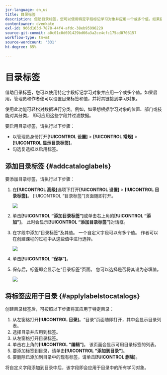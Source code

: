 ```yaml
---
jcr-language: en_us
title: 目录标签
description: 借助目录标签，您可以使用特定字段标记学习对象并应用一个或多个值。如果启用，管理员和作者便可以设置目录标签和值，并将其链接到学习对象。
contentowner: dvenkate
exl-id: 966d163d-7878-44f4-afdc-38eb95996229
source-git-commit: a0c01c0d691429bd66a3a2ce4cfc175ad0703157
workflow-type: tm+mt
source-wordcount: '331'
ht-degree: 85%

---
```


# 目录标签

借助目录标签，您可以使用特定字段标记学习对象并应用一个或多个值。如果启用，管理员和作者便可以设置目录标签和值，并将其链接到学习对象。

使用此功能可轻松对数据进行分类。例如，如果想根据学习对象的位置、部门或技能对其分类， 即可应用这些字段并过滤数据。

要启用目录标签，请执行以下步骤：

* 以管理员身份打开&#x200B;**[!UICONTROL 设置]** > **[!UICONTROL 常规]** > **[!UICONTROL 显示目录标签]**。
* 勾选复选框以启用标签。

## 添加目录标签 {#addcataloglabels}

要添加目录标签，请执行以下步骤：

1. 在&#x200B;**[!UICONTROL 高级]**&#x200B;选项下打开&#x200B;**[!UICONTROL 设置]** > **[!UICONTROL 目录标签]**。 [!UICONTROL “目录标签”]页面随即打开。

   ![](assets/catalog-labels-page.png)

1. 单击&#x200B;**[!UICONTROL “添加目录标签”]**&#x200B;或单击右上角的&#x200B;**[!UICONTROL “添加”]**。 此时会显示&#x200B;**[!UICONTROL “添加目录标签”]**&#x200B;对话框。
1. 在字段中添加“目录标签”及其值。 一个自定义字段可以有多个值。 作者可以在创建课程的过程中从这些值中进行选择。

   ![](assets/add-labels.png)

1. 单击&#x200B;**[!UICONTROL “保存”]**。
1. 保存后，标签即会显示在“目录标签”页面。 您可以选择是否将其设为必填值。

   ![](assets/catalog-label.png)

## 将标签应用于目录 {#applylabelstocatalogs}

创建目录标签后，可按照以下步骤将其应用于特定目录：

1. 从左窗格打开&#x200B;**[!UICONTROL 目录]**。“目录”页面随即打开，其中会显示目录列表。
1. 选择目录并应用到标签。
1. 从左窗格打开目录标签。
1. 单击右上角的&#x200B;**[!UICONTROL “编辑”]**。 该页面会显示可用目录标签的列表。
1. 要添加标签到目录，请单击&#x200B;**[!UICONTROL “添加到目录”]**。
1. 要删除已添加到目录中的现有标签，请单击&#x200B;**[!UICONTROL 删除]**。

将自定义字段添加到目录中后，该字段即会应用于目录中的所有学习对象。
